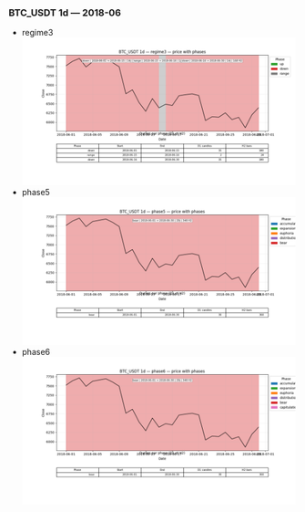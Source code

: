 ### BTC_USDT 1d — 2018-06

- regime3
![BTC_USDT_1d_regime3_2018-06_phase_price.png](outputs/fourier/phase_monthly/BTC_USDT/1d/2018/2018-06/BTC_USDT_1d_regime3_2018-06_phase_price.png)
- phase5
![BTC_USDT_1d_phase5_2018-06_phase_price.png](outputs/fourier/phase_monthly/BTC_USDT/1d/2018/2018-06/BTC_USDT_1d_phase5_2018-06_phase_price.png)
- phase6
![BTC_USDT_1d_phase6_2018-06_phase_price.png](outputs/fourier/phase_monthly/BTC_USDT/1d/2018/2018-06/BTC_USDT_1d_phase6_2018-06_phase_price.png)